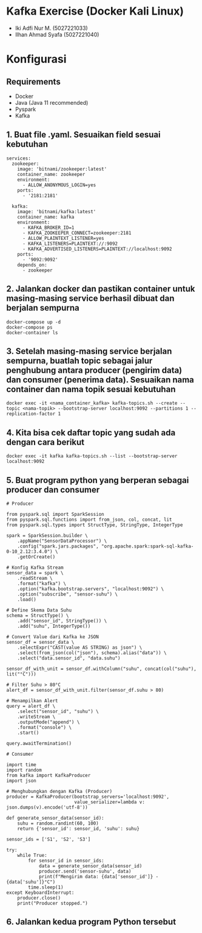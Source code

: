 # Kafka Exercise (Docker Kali Linux)

- Iki Adfi Nur M. (5027221033)
- Ilhan Ahmad Syafa (5027221040)

# Konfigurasi

## Requirements
- Docker
- Java (Java 11 recommended)
- Pyspark
- Kafka

## 1. Buat file .yaml. Sesuaikan field sesuai kebutuhan
```
services:
  zookeeper:
    image: 'bitnami/zookeeper:latest'
    container_name: zookeeper
    environment:
      - ALLOW_ANONYMOUS_LOGIN=yes
    ports:
      - '2181:2181'

  kafka:
    image: 'bitnami/kafka:latest'
    container_name: kafka 
    environment:
      - KAFKA_BROKER_ID=1
      - KAFKA_ZOOKEEPER_CONNECT=zookeeper:2181
      - ALLOW_PLAINTEXT_LISTENER=yes
      - KAFKA_LISTENERS=PLAINTEXT://:9092
      - KAFKA_ADVERTISED_LISTENERS=PLAINTEXT://localhost:9092
    ports:
      - '9092:9092'
    depends_on:
      - zookeeper
```

## 2. Jalankan docker dan pastikan container untuk masing-masing service berhasil dibuat dan berjalan sempurna
```
docker-compose up -d
docker-compose ps
docker-container ls
```

## 3. Setelah masing-masing service berjalan sempurna, buatlah topic sebagai jalur penghubung antara producer (pengirim data) dan consumer (penerima data). Sesuaikan nama container dan nama topik sesuai kebutuhan
```
docker exec -it <nama_container_kafka> kafka-topics.sh --create --topic <nama-topik> --bootstrap-server localhost:9092 --partitions 1 --replication-factor 1
```

## 4. Kita bisa cek daftar topic yang sudah ada dengan cara berikut
```
docker exec -it kafka kafka-topics.sh --list --bootstrap-server localhost:9092
```

## 5. Buat program python yang berperan sebagai producer dan consumer
```
# Producer

from pyspark.sql import SparkSession
from pyspark.sql.functions import from_json, col, concat, lit
from pyspark.sql.types import StructType, StringType, IntegerType

spark = SparkSession.builder \
    .appName("SensorDataProcessor") \
    .config("spark.jars.packages", "org.apache.spark:spark-sql-kafka-0-10_2.12:3.4.0") \
    .getOrCreate()

# Konfig Kafka Stream
sensor_data = spark \
    .readStream \
    .format("kafka") \
    .option("kafka.bootstrap.servers", "localhost:9092") \
    .option("subscribe", "sensor-suhu") \
    .load()

# Define Skema Data Suhu
schema = StructType() \
    .add("sensor_id", StringType()) \
    .add("suhu", IntegerType())

# Convert Value dari Kafka ke JSON
sensor_df = sensor_data \
    .selectExpr("CAST(value AS STRING) as json") \
    .select(from_json(col("json"), schema).alias("data")) \
    .select("data.sensor_id", "data.suhu")

sensor_df_with_unit = sensor_df.withColumn("suhu", concat(col("suhu"), lit("°C")))

# Filter Suhu > 80°C
alert_df = sensor_df_with_unit.filter(sensor_df.suhu > 80)

# Menampilkan Alert
query = alert_df \
    .select("sensor_id", "suhu") \
    .writeStream \
    .outputMode("append") \
    .format("console") \
    .start()

query.awaitTermination()
```

```
# Consumer

import time
import random
from kafka import KafkaProducer
import json

# Menghubungkan dengan Kafka (Producer)
producer = KafkaProducer(bootstrap_servers='localhost:9092',
                         value_serializer=lambda v: json.dumps(v).encode('utf-8'))

def generate_sensor_data(sensor_id):
    suhu = random.randint(60, 100)
    return {'sensor_id': sensor_id, 'suhu': suhu}

sensor_ids = ['S1', 'S2', 'S3'] 

try:
    while True:
        for sensor_id in sensor_ids:
            data = generate_sensor_data(sensor_id)
            producer.send('sensor-suhu', data)
            print(f"Mengirim data: {data['sensor_id']} - {data['suhu']}°C")
        time.sleep(1)
except KeyboardInterrupt:
    producer.close()
    print("Producer stopped.")
```

## 6. Jalankan kedua program Python tersebut
